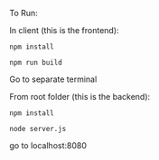 To Run:

In client (this is the frontend):

``` npm install ```

``` npm run build ```

Go to separate terminal

From root folder (this is the backend):

``` npm install ```

``` node server.js ```

go to localhost:8080
